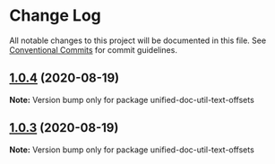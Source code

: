# Change Log

All notable changes to this project will be documented in this file.
See [Conventional Commits](https://conventionalcommits.org) for commit guidelines.

## [1.0.4](https://github.com/unified-doc/unified-doc/tree/main/packages/unified-doc-util-text-offsets/compare/unified-doc-util-text-offsets@1.0.3...unified-doc-util-text-offsets@1.0.4) (2020-08-19)

**Note:** Version bump only for package unified-doc-util-text-offsets





## [1.0.3](https://github.com/unified-doc/unified-doc/tree/main/packages/unified-doc-util-text-offsets/compare/unified-doc-util-text-offsets@1.0.2...unified-doc-util-text-offsets@1.0.3) (2020-08-19)

**Note:** Version bump only for package unified-doc-util-text-offsets
